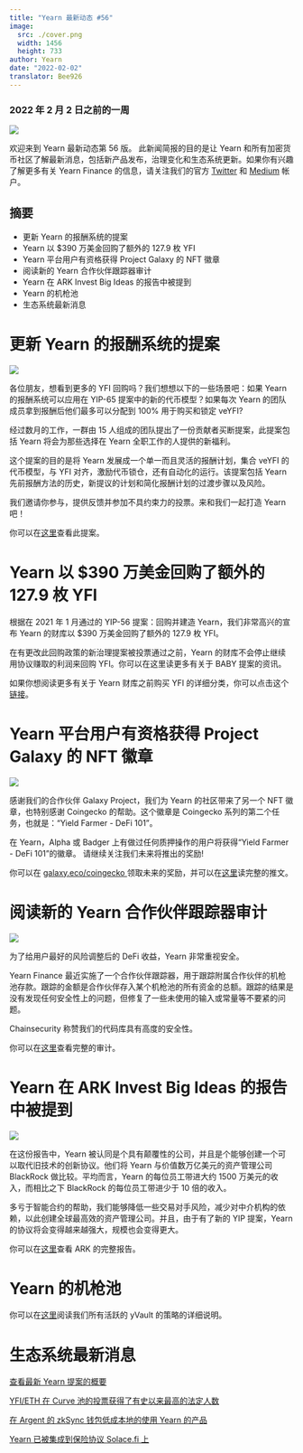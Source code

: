 ```yaml
---
title: "Yearn 最新动态 #56"
image:
  src: ./cover.png
  width: 1456
  height: 733
author: Yearn
date: "2022-02-02"
translator: Bee926
---
```


### 2022 年 2 月 2 日之前的一周

![](./image1.jpg?w=1456&h=733)

欢迎来到 Yearn 最新动态第 56 版。 此新闻简报的目的是让 Yearn 和所有加密货币社区了解最新消息，包括新产品发布，治理变化和生态系统更新。如果你有兴趣了解更多有关 Yearn Finance 的信息，请关注我们的官方 [Twitter](https://twitter.com/iearnfinance) 和 [Medium](https://medium.com/iearn) 帐户。

## 摘要

- 更新 Yearn 的报酬系统的提案
- Yearn 以 $390 万美金回购了额外的 127.9 枚 YFI
- Yearn 平台用户有资格获得 Project Galaxy 的 NFT 徽章
- 阅读新的 Yearn 合作伙伴跟踪器审计
- Yearn 在 ARK Invest Big Ideas 的报告中被提到
- Yearn 的机枪池
- 生态系统最新消息

# 更新 Yearn 的报酬系统的提案

![](./image2.jpg?w=1456&h=1456)

各位朋友，想看到更多的 YFI 回购吗？我们想想以下的一些场景吧：如果 Yearn 的报酬系统可以应用在 YIP-65 提案中的新的代币模型？如果每次 Yearn 的团队成员拿到报酬后他们最多可以分配到 100% 用于购买和锁定 veYFI?

经过数月的工作，一群由 15 人组成的团队提出了一份贡献者买断提案，此提案包括 Yearn 将会为那些选择在 Yearn 全职工作的人提供的新福利。

这个提案的目的是将 Yearn 发展成一个单一而且灵活的报酬计划，集合 veYFI 的代币模型，与 YFI 对齐，激励代币锁仓，还有自动化的运行。该提案包括 Yearn 先前报酬方法的历史，新提议的计划和简化报酬计划的过渡步骤以及风险。

我们邀请你参与，提供反馈并参加不具约束力的投票。来和我们一起打造 Yearn 吧！

你可以在[这里](https://gov.yearn.finance/t/proposal-streamlining-contributor-compensation/12247)查看此提案。

# Yearn 以 $390 万美金回购了额外的 127.9 枚 YFI

根据在 2021 年 1 月通过的 YIP-56 提案：回购并建造 Yearn，我们非常高兴的宣布 Yearn 的财库以 $390 万美金回购了额外的 127.9 枚 YFI。

在有更改此回购政策的新治理提案被投票通过之前，Yearn 的财库不会停止继续用协议赚取的利润来回购 YFI。你可以在这里读更多有关于 BABY 提案的资讯。

如果你想阅读更多有关于 Yearn 财库之前购买 YFI 的详细分类，你可以点击这个[链接](https://gov.yearn.finance/t/yfi-buyback-auctions/10491/3)。

# Yearn 平台用户有资格获得 Project Galaxy 的 NFT 徽章

![](./image3.jpg?w=680&h=372)

感谢我们的合作伙伴 Galaxy Project，我们为 Yearn 的社区带来了另一个 NFT 徽章，也特别感谢 Coingecko 的帮助。这个徽章是 Coingecko 系列的第二个任务，也就是：“Yield Farmer - DeFi 101”。

在 Yearn，Alpha 或 Badger 上有做过任何质押操作的用户将获得“Yield Farmer - DeFi 101”的徽章。 请继续关注我们未来将推出的奖励!

你可以在 [galaxy.eco/coingecko ](https://twitter.com/ProjectGalaxyHQ/status/1487048124182921220?s=20&t=Z5Z2328-bsM-BNCp9d1KAA) 领取未来的奖励，并可以在[这里](https://twitter.com/ProjectGalaxyHQ/status/1487048124182921220?s=20&t=Z5Z2328-bsM-BNCp9d1KAA)读完整的推文。

# 阅读新的 Yearn 合作伙伴跟踪器审计

![](./image4.jpg?w=1456&h=819)

为了给用户最好的风险调整后的 DeFi 收益，Yearn 非常重视安全。

Yearn Finance 最近实施了一个合作伙伴跟踪器，用于跟踪附属合作伙伴的机枪池存款。跟踪的金额是合作伙伴存入某个机枪池的所有资金的总额。跟踪的结果是没有发现任何安全性上的问题，但修复了一些未使用的输入或常量等不要紧的问题。

Chainsecurity 称赞我们的代码库具有高度的安全性。

你可以在[这里](https://chainsecurity.com/security-audit/yearn-finance-partner-tracker/)查看完整的审计。

# Yearn 在 ARK Invest Big Ideas 的报告中被提到

![](./image5.jpg?w=1456&h=819)

在这份报告中，Yearn 被认同是个具有颠覆性的公司，并且是个能够创建一个可以取代旧技术的创新协议。他们将 Yearn 与价值数万亿美元的资产管理公司 BlackRock 做比较。平均而言，Yearn 的每位员工带进大约 1500 万美元的收入，而相比之下 BlackRock 的每位员工带进少于 10 倍的收入。

多亏于智能合约的帮助，我们能够降低一些交易对手风险，减少对中介机构的依赖，以此创建全球最高效的资产管理公司。并且，由于有了新的 YIP 提案，Yearn 的协议将会变得越来越强大，规模也会变得更大。

你可以在[这里](https://research.ark-invest.com/hubfs/1_Download_Files_ARK-Invest/White_Papers/ARK_BigIdeas2022.pdf?hsCtaTracking=217bbc93-a71a-4c2b-9959-0842b6fe301c%7C2653a4d0-af35-42f0-853a-c5f90f002abb)查看 ARK 的完整报告。

# Yearn 的机枪池

你可以在[这里](https://medium.com/yearn-state-of-the-vaults/the-vaults-at-yearn-9237905ffed3)阅读我们所有活跃的 yVault 的策略的详细说明。

# 生态系统最新消息

[查看最新 Yearn 提案的概要](https://twitter.com/0x7d54/status/1487252998023745540)

[YFI/ETH 在 Curve 池的投票获得了有史以来最高的法定人数](https://twitter.com/CurveFinance/status/1487764860553371648)

[在 Argent 的 zkSync 钱包低成本地的使用 Yearn 的产品](https://twitter.com/argentHQ/status/1487014855592849414)

[Yearn 已被集成到保险协议 Solace.fi 上](https://twitter.com/SolaceFi/status/1486145688291487749?s=20&t=fTfbPYIAOA5xVim5BETQZQ)
